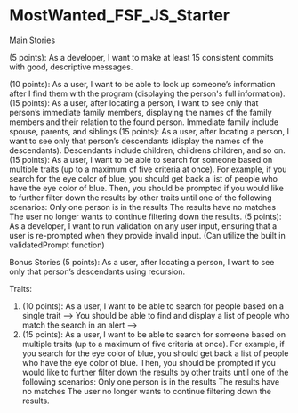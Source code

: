 # MostWanted_FSF_JS_Starter


Main Stories


(5 points): As a developer, I want to make at least 15 consistent commits with good, descriptive messages.
<!-- (10 points): As a user, I want to be able to search for people based on a single trait -->
<!-- You should be able to find and display a list of people who match the search in an alert -->
(10 points): As a user, I want to be able to look up someone’s information after I find them with the program (displaying the person's full information).
(15 points): As a user, after locating a person, I want to see only that person’s immediate family members, displaying the names of the family members and their relation to the found person.
Immediate family include spouse, parents, and siblings
(15 points): As a user, after locating a person, I want to see only that person’s descendants (display the names of the descendants).
Descendants include children, childrens children, and so on.
(15 points): As a user, I want to be able to search for someone based on multiple traits (up to a maximum of five criteria at once).
For example, if you search for the eye color of  blue, you should get back a list of people who have the eye color of blue. Then, you should be prompted if you would like to further filter down the results by other traits until one of the following scenarios:
Only one person is in the results
The results have no matches
The user no longer wants to continue filtering down the results.
(5 points): As a developer, I want to run validation on any user input, ensuring that a user is re-prompted when they provide invalid input. (Can utilize the built in validatedPrompt function)

Bonus Stories
(5 points): As a user, after locating a person, I want to see only that person’s descendants using recursion.


Traits:
1. (10 points): As a user, I want to be able to search for people based on a single trait -->
You should be able to find and display a list of people who match the search in an alert -->
2. (15 points): As a user, I want to be able to search for someone based on multiple traits (up to a maximum of five criteria at once).
For example, if you search for the eye color of  blue, you should get back a list of people who have the eye color of blue. Then, you should be prompted if you would like to further filter down the results by other traits until one of the following scenarios:
Only one person is in the results
The results have no matches
The user no longer wants to continue filtering down the results.



